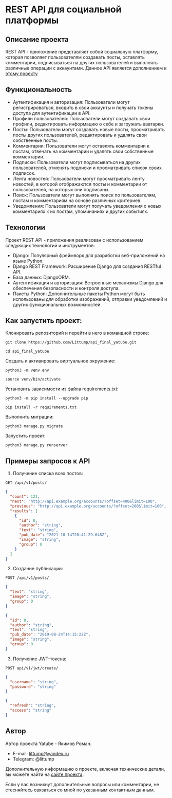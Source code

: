 # REST API для социальной платформы

## Описание проекта

REST API - приложение представляет собой социальную платформу, которая позволяет пользователям создавать посты, оставлять комментарии, подписываться на других пользователей и выполнять различные операции с аккаунтами. Данное API является дополнением к [этому проекту](https://github.com/Littump/yatube_project)

## Функциональность

- Аутентификация и авторизация: Пользователи могут регистрироваться, входить в свои аккаунты и получать токены доступа для аутентификации в API.
- Профили пользователей: Пользователи могут создавать свои профили, редактировать информацию о себе и загружать аватарки.
- Посты: Пользователи могут создавать новые посты, просматривать посты других пользователей, редактировать и удалять свои собственные посты.
- Комментарии: Пользователи могут оставлять комментарии к постам, отвечать на комментарии и удалять свои собственные комментарии.
- Подписки: Пользователи могут подписываться на других пользователей, отменять подписки и просматривать список своих подписок.
- Лента новостей: Пользователи могут просматривать ленту новостей, в которой отображаются посты и комментарии от пользователей, на которых они подписаны.
- Поиск: Пользователи могут выполнять поиск по пользователям, постам и комментариям на основе различных критериев.
- Уведомления: Пользователи могут получать уведомления о новых комментариях к их постам, упоминаниях и других событиях.

## Технологии

Проект REST API - приложения реализован с использованием следующих технологий и инструментов:

- Django: Популярный фреймворк для разработки веб-приложений на языке Python.
- Django REST Framework: Расширение Django для создания RESTful API.
- База данных: DjangoORM.
- Аутентификация и авторизация: Встроенные механизмы Django для обеспечения безопасности и контроля доступа.
- Пакеты Python: Дополнительные пакеты Python могут быть использованы для обработки изображений, отправки уведомлений и других функциональных возможностей.

## Как запустить проект:

Клонировать репозиторий и перейти в него в командной строке:

```
git clone https://github.com/Littump/api_final_yatube.git
```

```
cd api_final_yatube
```

Cоздать и активировать виртуальное окружение:

```
python3 -m venv env
```

```
source venv/bin/activate
```

Установить зависимости из файла requirements.txt:

```
python3 -m pip install --upgrade pip
```

```
pip install -r requirements.txt
```

Выполнить миграции:

```
python3 manage.py migrate
```

Запустить проект:

```
python3 manage.py runserver
```

## Примеры запросов к API

1. Получение списка всех постов:
```
GET /api/v1/posts/
```
```json
{
  "count": 123,
  "next": "http://api.example.org/accounts/?offset=400&limit=100",
  "previous": "http://api.example.org/accounts/?offset=200&limit=100",
  "results": [
    {
      "id": 0,
      "author": "string",
      "text": "string",
      "pub_date": "2021-10-14T20:41:29.648Z",
      "image": "string",
      "group": 0
    }
  ]
}
```
2. Создание публикации:
```
POST /api/v1/posts/
```
```json
{
  "text": "string",
  "image": "string",
  "group": 0
}
```
```json
{
  "id": 0,
  "author": "string",
  "text": "string",
  "pub_date": "2019-08-24T14:15:22Z",
  "image": "string",
  "group": 0
}
```
3. Получение JWT-токена:
```
POST api/v1/jwt/create/
```
```json
{
  "username": "string",
  "password": "string"
}
```
```json
{
  "refresh": "string",
  "access": "string"
}
```

## Автор

Автор проекта Yatube - Якимов Роман.

- E-mail: littump@yandex.ru
- Telegram: @littump

Дополнительную информацию о проекте, включая технические детали, вы можете найти на [сайте проекта](https://littump.pythonanywhere.com/about/tech/).

Если у вас возникнут дополнительные вопросы или комментарии, не стесняйтесь связаться со мной по указанным контактным данным.
